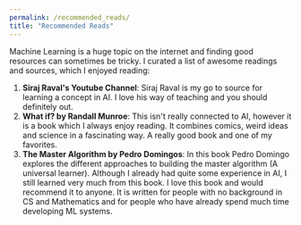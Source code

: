 ```yaml
---
permalink: /recommended_reads/
title: "Recommended Reads"
---
```


Machine Learning is a huge topic on the internet and finding good resources can sometimes be tricky. I curated a list of awesome readings and sources, which I enjoyed reading:

1. **Siraj Raval's Youtube Channel**: Siraj Raval is my go to source for learning a concept in AI. I love his way of teaching and you should definitely out.
2. **What if? by Randall Munroe**: This isn't really connected to AI, however it is a book which I always enjoy reading. It combines comics, weird ideas and science in a fascinating way. A really good book and one of my favorites.
3. **The Master Algorithm by Pedro Domingos**: In this book Pedro Domingo explores the different approaches to building the master algorithm (A universal learner). Although I already had quite some experience in AI, I still learned very much from this book. I love this book and would recommend it to anyone. It is written for people with no background in CS and Mathematics and for people who have already spend much time developing ML systems.
